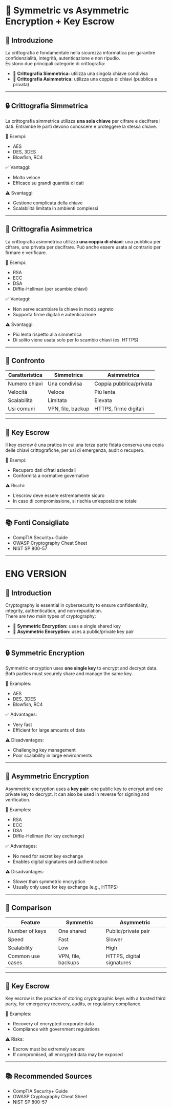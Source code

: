 # 🔐 Symmetric vs Asymmetric Encryption + Key Escrow

## 🧠 Introduzione

La crittografia è fondamentale nella sicurezza informatica per garantire confidenzialità, integrità, autenticazione e non ripudio.  
Esistono due principali categorie di crittografia:
- 🔑 **Crittografia Simmetrica:** utilizza una singola chiave condivisa
- 🔐 **Crittografia Asimmetrica:** utilizza una coppia di chiavi (pubblica e privata)

---

## 🔒 Crittografia Simmetrica

La crittografia simmetrica utilizza **una sola chiave** per cifrare e decifrare i dati. Entrambe le parti devono conoscere e proteggere la stessa chiave.

📌 Esempi:
- AES
- DES, 3DES
- Blowfish, RC4

✅ Vantaggi:
- Molto veloce
- Efficace su grandi quantità di dati

⚠️ Svantaggi:
- Gestione complicata della chiave
- Scalabilità limitata in ambienti complessi

---

## 🔐 Crittografia Asimmetrica

La crittografia asimmetrica utilizza **una coppia di chiavi**: una pubblica per cifrare, una privata per decifrare. Può anche essere usata al contrario per firmare e verificare.

📌 Esempi:
- RSA
- ECC
- DSA
- Diffie-Hellman (per scambio chiavi)

✅ Vantaggi:
- Non serve scambiare la chiave in modo segreto
- Supporta firme digitali e autenticazione

⚠️ Svantaggi:
- Più lenta rispetto alla simmetrica
- Di solito viene usata solo per lo scambio chiavi (es. HTTPS)

---

## 🔄 Confronto

| Caratteristica       | Simmetrica          | Asimmetrica           |
|----------------------|---------------------|------------------------|
| Numero chiavi        | Una condivisa       | Coppia pubblica/privata|
| Velocità             | Veloce              | Più lenta              |
| Scalabilità          | Limitata            | Elevata                |
| Usi comuni           | VPN, file, backup   | HTTPS, firme digitali  |

---

## 📂 Key Escrow

Il key escrow è una pratica in cui una terza parte fidata conserva una copia delle chiavi crittografiche, per usi di emergenza, audit o recupero.

📌 Esempi:
- Recupero dati cifrati aziendali
- Conformità a normative governative

⚠️ Rischi:
- L’escrow deve essere estremamente sicuro
- In caso di compromissione, si rischia un’esposizione totale

---

## 📚 Fonti Consigliate

- CompTIA Security+ Guide  
- OWASP Cryptography Cheat Sheet  
- NIST SP 800-57

---

# ENG VERSION

## 🧠 Introduction

Cryptography is essential in cybersecurity to ensure confidentiality, integrity, authentication, and non-repudiation.  
There are two main types of cryptography:
- 🔑 **Symmetric Encryption:** uses a single shared key
- 🔐 **Asymmetric Encryption:** uses a public/private key pair

---

## 🔒 Symmetric Encryption

Symmetric encryption uses **one single key** to encrypt and decrypt data. Both parties must securely share and manage the same key.

📌 Examples:
- AES
- DES, 3DES
- Blowfish, RC4

✅ Advantages:
- Very fast
- Efficient for large amounts of data

⚠️ Disadvantages:
- Challenging key management
- Poor scalability in large environments

---

## 🔐 Asymmetric Encryption

Asymmetric encryption uses a **key pair**: one public key to encrypt and one private key to decrypt. It can also be used in reverse for signing and verification.

📌 Examples:
- RSA
- ECC
- DSA
- Diffie-Hellman (for key exchange)

✅ Advantages:
- No need for secret key exchange
- Enables digital signatures and authentication

⚠️ Disadvantages:
- Slower than symmetric encryption
- Usually only used for key exchange (e.g., HTTPS)

---

## 🔄 Comparison

| Feature              | Symmetric           | Asymmetric             |
|----------------------|---------------------|------------------------|
| Number of keys       | One shared          | Public/private pair    |
| Speed                | Fast                | Slower                 |
| Scalability          | Low                 | High                   |
| Common use cases     | VPN, file, backups  | HTTPS, digital signatures |

---

## 📂 Key Escrow

Key escrow is the practice of storing cryptographic keys with a trusted third party, for emergency recovery, audits, or regulatory compliance.

📌 Examples:
- Recovery of encrypted corporate data
- Compliance with government regulations

⚠️ Risks:
- Escrow must be extremely secure
- If compromised, all encrypted data may be exposed

---

## 📚 Recommended Sources
  
- CompTIA Security+ Guide  
- OWASP Cryptography Cheat Sheet  
- NIST SP 800-57
